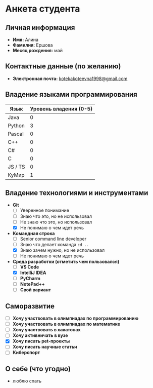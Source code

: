 # Анкета студента

## Личная информация
- **Имя:** Алина
- **Фамилия:** Ершова
- **Месяц рождения:** май

## Контактные данные (по желанию)
- **Электронная почта:**  kotekakoteevna1998@gmail.com

## Владение языками программирования
| Язык | Уровень владения (0-5) |
|---|------------------------|
| Java | 0                      |
| Python | 3                      |
| Pascal | 0                      |
| C++ | 0                      |
| C# | 0                      |
| C | 0                      |
| JS / TS | 0                      |
| КуМир | 1                      |

## Владение технологиями и инструментами
- **Git**
    - [ ] Уверенное понимание
    - [ ] Знаю что это, но не использовал
    - [ ] Не знаю что это, но использовал
    - [X] Не понимаю о чем идет речь
  
- **Командная строка**
    - [ ] Senior command line developer
    - [ ] Знаю что делает команда `cd ..`
    - [X] Знаю зачем нужно, но не использовал
    - [ ] Не понимаю о чем идет речь

- **Среда разработки (отметить чем пользовался)**
    - [ ] **VS Code** 
    - [X] **IntelliJ IDEA** 
    - [ ] **PyCharm** 
    - [ ] **NotePad++** 
    - [ ] **Свой вариант**

## Саморазвитие

- [ ] **Хочу участвовать в олимпиадах по программированию**
- [ ] **Хочу участвовать в олимпиадах по математике**
- [ ] **Хочу участвовать в хакатонах**
- [ ] **Хочу активничать в вузе**
- [X] **Хочу писать pet-проекты**
- [ ] **Хочу писать научные статьи**
- [ ] **Киберспорт**

## О себе (что угодно)

- люблю спать

